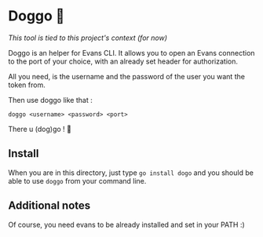 # Doggo 🐶

*This tool is tied to this project's context (for now)*

Doggo is an helper for Evans CLI.
It allows you to open an Evans connection to the port of your choice, with an already set header for authorization.


All you need, is the username and the password of the user you want the token from.

Then use doggo like that :

`doggo <username> <password> <port>`

There u (dog)go ! 🐶


## Install

When you are in this directory, just type `go install dogo` and you should be able to use `doggo` from your command line.


## Additional notes

Of course, you need evans to be already installed and set in your PATH :)
